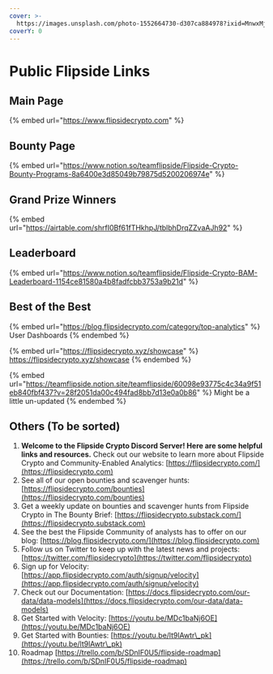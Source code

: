 ```yaml
---
cover: >-
  https://images.unsplash.com/photo-1552664730-d307ca884978?ixid=MnwxMjA3fDB8MHxwaG90by1wYWdlfHx8fGVufDB8fHx8&ixlib=rb-1.2.1&auto=format&fit=crop&w=2970&q=80
coverY: 0
---
```


# Public Flipside Links

## Main Page

{% embed url="https://www.flipsidecrypto.com" %}

## Bounty Page

{% embed url="https://www.notion.so/teamflipside/Flipside-Crypto-Bounty-Programs-8a6400e3d85049b79875d5200206974e" %}

## Grand Prize Winners

{% embed url="https://airtable.com/shrfI0Bf61fTHkhpJ/tblbhDrqZZvaAJh92" %}

## Leaderboard

{% embed url="https://www.notion.so/teamflipside/Flipside-Crypto-BAM-Leaderboard-1154ce81580a4b8fadfcbb3753a9b21d" %}

## Best of the Best

{% embed url="https://blog.flipsidecrypto.com/category/top-analytics" %}
User Dashboards
{% endembed %}

{% embed url="https://flipsidecrypto.xyz/showcase" %}
https://flipsidecrypto.xyz/showcase
{% endembed %}

{% embed url="https://teamflipside.notion.site/teamflipside/60098e93775c4c34a9f51eb840fbf437?v=28f2051da00c494fad8bb7d13e0a0b86" %}
Might be a little un-updated
{% endembed %}

## Others (To be sorted)

1. **Welcome to the Flipside Crypto Discord Server! Here are some helpful links and resources.** Check out our website to learn more about Flipside Crypto and Community-Enabled Analytics: [https://flipsidecrypto.com/](https://flipsidecrypto.com)
2. See all of our open bounties and scavenger hunts: [https://flipsidecrypto.com/bounties](https://flipsidecrypto.com/bounties)
3. Get a weekly update on bounties and scavenger hunts from Flipside Crypto in The Bounty Brief: [https://flipsidecrypto.substack.com/](https://flipsidecrypto.substack.com)
4. See the best the Flipside Community of analysts has to offer on our blog: [https://blog.flipsidecrypto.com/](https://blog.flipsidecrypto.com)
5. Follow us on Twitter to keep up with the latest news and projects: [https://twitter.com/flipsidecrypto](https://twitter.com/flipsidecrypto)
6. Sign up for Velocity: [https://app.flipsidecrypto.com/auth/signup/velocity](https://app.flipsidecrypto.com/auth/signup/velocity)
7. Check out our Documentation: [https://docs.flipsidecrypto.com/our-data/data-models](https://docs.flipsidecrypto.com/our-data/data-models)
8. Get Started with Velocity: [https://youtu.be/MDc1baNj6OE](https://youtu.be/MDc1baNj6OE)
9. Get Started with Bounties: [https://youtu.be/lt9lAwtr\_pk](https://youtu.be/lt9lAwtr\_pk)
10. Roadmap [https://trello.com/b/SDnIF0U5/flipside-roadmap](https://trello.com/b/SDnIF0U5/flipside-roadmap)
